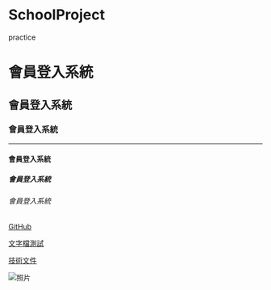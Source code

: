 # SchoolProject
practice

# 會員登入系統
## 會員登入系統
### 會員登入系統 

<hr>

#### 會員登入系統
##### 會員登入系統
###### 會員登入系統

[GitHub](https://github.com/)

[文字檔測試](hello.txt)

[技術文件](doc/index.html)

![照片](/pic/forest.jpg)
